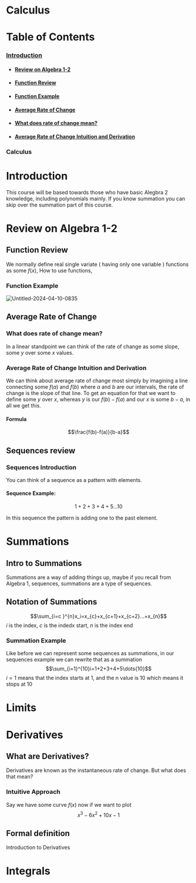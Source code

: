 # Calculus
# Table of Contents
### [Introduction](#introduction)

- #### [Review on Algebra 1-2](#review-on-algebra-1-2)

- #### [Function Review](#function-review)

- #### [Function Example](#function-example)

- #### [Average Rate of Change](#average-rate-of-change)

- #### [What does rate of change mean?](#what-does-rate-of-change-mean)

- #### [Average Rate of Change Intuition and Derivation](#average-rate-of-change-intuition-and-derivation)
### Calculus
# Introduction
This course will be based towards those who have basic Alegbra 2 knowledge, including polynomials mainly. 
If you know summation you can skip over the summation part of this course. 
# Review on Algebra 1-2
## Function Review
We normally define real single variate ( having only one variable ) functions as some $f(x)$, How to use functions,
### Function Example
![Untitled-2024-04-10-0835](https://github.com/PolyMathTogether/ObsidianPolyMath/assets/93007463/5ce0d0a8-9054-4709-ad74-a3145c7572b0)
## Average Rate of Change
### What does rate of change mean? 
In a linear standpoint we can think of the rate of change as some slope, some $y$ over some $x$ values. 
### Average Rate of Change Intuition and Derivation 
We can think about average rate of change most simply by imagining a line connecting some $f(a)$ and $f(b)$ where $a$ and $b$ are our intervals, the rate of change is the slope of that line. To get an equation for that we want to define some $y$ over $x$, whereas $y$ is our $f(b)-f(a)$ and our $x$ is some $b-a$, in all we get this.
#### Formula
$$\frac{f(b)-f(a)}{b-a}$$
## Sequences review
### Sequences Introduction
You can think of a sequence as a pattern with elements. 
#### Sequence Example: 
$$1+2+3+4+5\dots{10}$$ 

In this sequence the pattern is adding one to the past element.
# Summations
## Intro to Summations
Summations are a way of adding things up, maybe if you recall from Algebra 1, sequences, summations are a type of sequences.
## Notation of Summations
$$\sum_{i=c }^{n}x_i=x_{c}+x_{c+1}+x_{c+2}...+x_{n}$$
$i$ is the index, $c$ is the indedx start, $n$ is the index end
### Summation Example
Like before we can represent some sequences as summations, in our sequences example we can rewrite that as a summation
$$\sum_{i=1}^{10}i=1+2+3+4+5\dots{10}$$
$i=1$ means that the index starts at $1$, and the n value is $10$ which means it stops at $10$
# Limits

# Derivatives
## What are Derivatives?
Derivatives are known as the instantaneous rate of change. But what does that mean? 
### Intuitive Approach
Say we have some curve $f(x)$ now if we want to plot $$x^{3}-6x^{2}+10x-1$$
## Formal definition
Introduction to Derivatives
# Integrals

